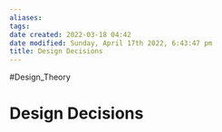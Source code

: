 ```yaml
---
aliases: 
tags: 
date created: 2022-03-18 04:42
date modified: Sunday, April 17th 2022, 6:43:47 pm
title: Design Decisions
---
```


#Design_Theory

# Design Decisions
